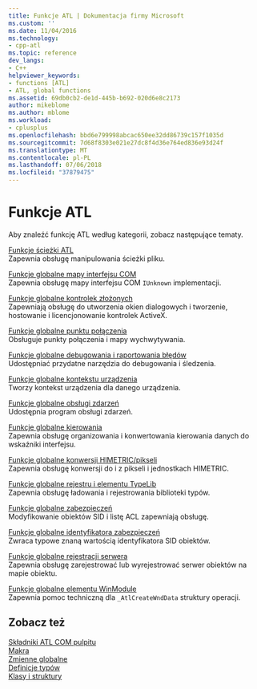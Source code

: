 ```yaml
---
title: Funkcje ATL | Dokumentacja firmy Microsoft
ms.custom: ''
ms.date: 11/04/2016
ms.technology:
- cpp-atl
ms.topic: reference
dev_langs:
- C++
helpviewer_keywords:
- functions [ATL]
- ATL, global functions
ms.assetid: 69db0cb2-de1d-445b-b692-020d6e8c2173
author: mikeblome
ms.author: mblome
ms.workload:
- cplusplus
ms.openlocfilehash: bbd6e799998abcac650ee32dd86739c157f1035d
ms.sourcegitcommit: 7d68f8303e021e27dc8f4d36e764ed836e93d24f
ms.translationtype: MT
ms.contentlocale: pl-PL
ms.lasthandoff: 07/06/2018
ms.locfileid: "37879475"
---
```

# <a name="atl-functions"></a>Funkcje ATL


Aby znaleźć funkcję ATL według kategorii, zobacz następujące tematy.  
  
 [Funkcje ścieżki ATL](../../atl/reference/com-map-global-functions.md)  
 Zapewnia obsługę manipulowania ścieżki pliku.
 
 [Funkcje globalne mapy interfejsu COM](../../atl/reference/com-map-global-functions.md)  
 Zapewnia obsługę mapy interfejsu COM `IUnknown` implementacji.  
  
 [Funkcje globalne kontrolek złożonych](../../atl/reference/composite-control-global-functions.md)  
 Zapewniają obsługę do utworzenia okien dialogowych i tworzenie, hostowanie i licencjonowanie kontrolek ActiveX.  
  
 [Funkcje globalne punktu połączenia](../../atl/reference/connection-point-global-functions.md)  
 Obsługuje punkty połączenia i mapy wychwytywania.  
  
 [Funkcje globalne debugowania i raportowania błędów](../../atl/reference/debugging-and-error-reporting-global-functions.md)  
 Udostępniać przydatne narzędzia do debugowania i śledzenia.  
  
 [Funkcje globalne kontekstu urządzenia](../../atl/reference/device-context-global-functions.md)  
 Tworzy kontekst urządzenia dla danego urządzenia.  
  
 [Funkcje globalne obsługi zdarzeń](../../atl/reference/event-handling-global-functions.md)  
 Udostępnia program obsługi zdarzeń.  
  
 [Funkcje globalne kierowania](../../atl/reference/marshaling-global-functions.md)  
 Zapewnia obsługę organizowania i konwertowania kierowania danych do wskaźniki interfejsu.  
  
 [Funkcje globalne konwersji HIMETRIC/pikseli](../../atl/reference/pixel-himetric-conversion-global-functions.md)  
 Zapewnia obsługę konwersji do i z pikseli i jednostkach HIMETRIC.  
  
 [Funkcje globalne rejestru i elementu TypeLib](../../atl/reference/registry-and-typelib-global-functions.md)  
 Zapewnia obsługę ładowania i rejestrowania biblioteki typów.  
  
 [Funkcje globalne zabezpieczeń](../../atl/reference/security-global-functions.md)  
 Modyfikowanie obiektów SID i listę ACL zapewniają obsługę.  
  
 [Funkcje globalne identyfikatora zabezpieczeń](../../atl/reference/security-identifier-global-functions.md)  
 Zwraca typowe znaną wartością identyfikatora SID obiektów.  
  
 [Funkcje globalne rejestracji serwera](../../atl/reference/server-registration-global-functions.md)  
 Zapewnia obsługę zarejestrować lub wyrejestrować serwer obiektów na mapie obiektu.  
  
 [Funkcje globalne elementu WinModule](../../atl/reference/winmodule-global-functions.md)  
 Zapewnia pomoc techniczną dla `_AtlCreateWndData` struktury operacji.  
  
## <a name="see-also"></a>Zobacz też  
    
 [Składniki ATL COM pulpitu](../../atl/atl-com-desktop-components.md)   
 [Makra](../../atl/reference/atl-macros.md)   
 [Zmienne globalne](../../atl/reference/atl-global-variables.md)   
 [Definicje typów](../../atl/reference/atl-typedefs.md)   
 [Klasy i struktury](../../atl/reference/atl-classes.md)
